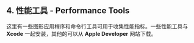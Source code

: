 ## 4. 性能工具 - Performance Tools
这里有一些图形应用程序和命令行工具可用于收集性能指标。一些性能工具与 **Xcode** 一起安装，其他的可以从 **Apple Developer** 网站下载。
